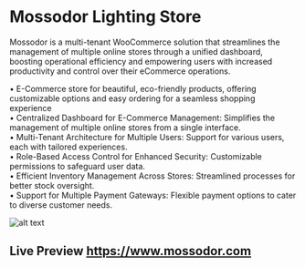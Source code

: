 # Mossodor Lighting Store

Mossodor is a multi-tenant WooCommerce solution that streamlines the management of multiple online stores through a unified dashboard, boosting operational efficiency and empowering users with increased productivity and control over their eCommerce operations.

• E-Commerce store for beautiful, eco-friendly products, offering customizable options and easy ordering for a seamless shopping experience <br />
• Centralized Dashboard for E-Commerce Management: Simplifies the management of multiple online stores from a single interface.<br />
• Multi-Tenant Architecture for Multiple Users: Support for various users, each with tailored experiences.<br />
• Role-Based Access Control for Enhanced Security: Customizable permissions to safeguard user data.<br />
• Efficient Inventory Management Across Stores: Streamlined processes for better stock oversight.<br />
• Support for Multiple Payment Gateways: Flexible payment options to cater to diverse customer needs.<br />

![alt text](https://github.com/hadeer-elnaghy/Mossodor-Lighting-Store/blob/14d9788b41c96297b875918e314470afe0422296/mossodor.png)

## Live Preview https://www.mossodor.com

